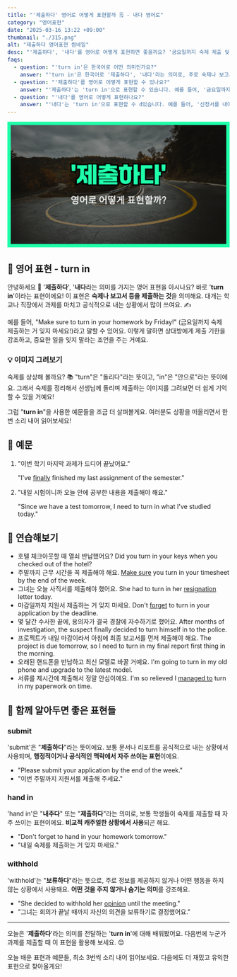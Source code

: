```yaml
---
title: "'제출하다' 영어로 어떻게 표현할까 🗒️ - 내다 영어로"
category: "영어표현"
date: "2025-03-16 13:22 +09:00"
thumbnail: "./315.png"
alt: "제출하다 영어표현 썸네일"
desc: "'제출하다', '내다'를 영어로 어떻게 표현하면 좋을까요? '굼요일까지 숙제 제출 잊지마세요!', '신청서를 내야해요'와 같은 말을 영어로 해봅시다! 다양한 예문을 통해서 연습하고 본인의 표현으로 만들어 보세요."
faqs:
  - question: "'turn in'은 한국어로 어떤 의미인가요?"
    answer: "'turn in'은 한국어로 '제출하다', '내다'라는 의미로, 주로 숙제나 보고서 등을 공식적으로 제출하는 상황에서 사용됩니다."
  - question: "'제출하다'를 영어로 어떻게 표현할 수 있나요?"
    answer: "'제출하다'는 'turn in'으로 표현할 수 있습니다. 예를 들어, '금요일까지 숙제를 제출하는 거 잊지 마세요!'는 'Make sure to turn in your homework by Friday!'로 말할 수 있어요."
  - question: "'내다'를 영어로 어떻게 표현하나요?"
    answer: "'내다'는 'turn in'으로 표현할 수 d있습니다. 예를 들어, '신청서를 내야 해요'는 'I need to turn in my application'으로 말할 수 있어요."
---
```


![제출하다 영어표현 썸네일](./315.png)

## 🌟 영어 표현 - turn in

안녕하세요 👋 '**제출하다**', '**내다**라는 의미를 가지는 영어 표현을 아시나요? 바로 '**turn in**'이라는 표현이에요! 이 표현은 **숙제나 보고서 등을 제출하는 것**을 의미해요. 대개는 학교나 직장에서 과제를 마치고 공식적으로 내는 상황에서 많이 쓰여요. ✍️

예를 들어, "Make sure to turn in your homework by Friday!" (금요일까지 숙제 제출하는 거 잊지 마세요!)라고 말할 수 있어요. 이렇게 말하면 상대방에게 제출 기한을 강조하고, 중요한 일을 잊지 말라는 조언을 주는 거예요.

### 💡 이미지 그려보기

숙제를 상상해 볼까요? 📚 "turn"은 "돌리다"라는 뜻이고, "in"은 "안으로"라는 뜻이에요. 그래서 숙제를 정리해서 선생님께 돌리며 제출하는 이미지를 그려보면 더 쉽게 기억할 수 있을 거예요!

그럼 "**turn in**"을 사용한 예문들을 조금 더 살펴볼게요. 여러분도 상황을 떠올리면서 한 번 소리 내어 읽어보세요!

## 📖 예문

1. "이번 학기 마지막 과제가 드디어 끝났어요."

   "I've [finally](/blog/in-english/182.finally/) finished my last assignment of the semester."

2. "내일 시험이니까 오늘 안에 공부한 내용을 제출해야 해요."

   "Since we have a test tomorrow, I need to turn in what I've studied today."

## 💬 연습해보기

<ul data-interactive-list>
  <li data-interactive-item>
    <span data-toggler>호텔 체크아웃할 때 열쇠 반납했어요?</span>
    <span data-answer>Did you turn in your keys when you checked out of the hotel?</span>
  </li>
  <li data-interactive-item>
    <span data-toggler>주말까지 근무 시간을 꼭 제출해야 해요.</span>
    <span data-answer><a href="/blog/in-english/232.make-sure/">Make sure</a> you turn in your timesheet by the end of the week.</span>
  </li>
  <li data-interactive-item>
    <span data-toggler>그녀는 오늘 사직서를 제출해야 했어요.</span>
    <span data-answer>She had to turn in her <a href="/blog/in-english/631.resignation/">resignation</a> letter today.</span>
  </li>
  <li data-interactive-item>
    <span data-toggler>마감일까지 지원서 제출하는 거 잊지 마세요.</span>
    <span data-answer>Don't <a href="/blog/in-english/023.forget/">forget</a> to turn in your application by the deadline.</span>
  </li>
  <li data-interactive-item>
    <span data-toggler>몇 달간 수사한 끝에, 용의자가 결국 경찰에 자수하기로 했어요.</span>
    <span data-answer>After months of investigation, the suspect finally decided to turn himself in to the police.</span>
  </li>
  <li data-interactive-item>
    <span data-toggler>프로젝트가 내일 마감이라서 아침에 최종 보고서를 먼저 제출해야 해요.</span>
    <span data-answer>The project is due tomorrow, so I need to turn in my final report first thing in the morning.</span>
  </li>
  <li data-interactive-item>
    <span data-toggler>오래된 핸드폰을 반납하고 최신 모델로 바꿀 거예요.</span>
    <span data-answer>I'm going to turn in my old phone and upgrade to the latest model.</span>
  </li>
  <li data-interactive-item>
    <span data-toggler>서류를 제시간에 제출해서 정말 안심이에요.</span>
    <span data-answer>I'm so relieved I <a href="/blog/in-english/175.manage-to/">managed to</a> turn in my paperwork on time.</span>
  </li>
</ul>

## 🤝 함께 알아두면 좋은 표현들

### submit

'submit'은 "**제출하다**"라는 뜻이에요. 보통 문서나 리포트를 공식적으로 내는 상황에서 사용되며, **행정적이거나 공식적인 맥락에서 자주 쓰이는 표현**이에요.

- "Please submit your application by the end of the week."
- "이번 주말까지 지원서를 제출해 주세요."

### hand in

'hand in'은 "**내주다**" 또는 "**제출하다**"라는 의미로, 보통 학생들이 숙제를 제출할 때 자주 쓰이는 표현이에요. **비교적 캐주얼한 상황에서 사용**되곤 해요.

- "Don't forget to hand in your homework tomorrow."
- "내일 숙제를 제출하는 거 잊지 마세요."

### withhold

'withhold'는 "**보류하다**"라는 뜻으로, 주로 정보를 제공하지 않거나 어떤 행동을 하지 않는 상황에서 사용돼요. **어떤 것을 주지 않거나 숨기는 의미**를 강조해요.

- "She decided to withhold her [opinion](/blog/in-english/527.opinion/) until the meeting."
- "그녀는 회의가 끝날 때까지 자신의 의견을 보류하기로 결정했어요."

---

오늘은 '**제출하다**'라는 의미를 전달하는 '**turn in**'에 대해 배워봤어요. 다음번에 누군가 과제를 제출할 때 이 표현을 활용해 보세요. 😊

오늘 배운 표현과 예문들, 최소 3번씩 소리 내어 읽어보세요. 다음에도 더 재밌고 유익한 표현으로 찾아올게요!
